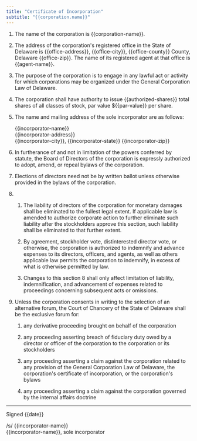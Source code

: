 ```yaml
---
title: "Certificate of Incorporation"
subtitle: "{{corporation.name}}"
---
```


1. The name of the corporation is {{corporation-name}}.

    <!--- DGCL 102(a)(1): corporation name -->

2. The address of the corporation's registered office in the State of Delaware is {{office-address}}, {{office-city}}, {{office-county}} County, Delaware {{office-zip}}. The name of its registered agent at that office is {{agent-name}}.

    <!--- DGCL 102(a)(2): address and name of registered corporate agent -->

    <!--- DGCL 131(c): street, number, city, county and postal code -->

3. The purpose of the corporation is to engage in any lawful act or activity for which corporations may be organized under the General Corporation Law of Delaware.

    <!--- DGCL 102(a)(3): address and name of registered corporate agent -->

4. The corporation shall have authority to issue {{authorized-shares}} total shares of all classes of stock, par value ${{par-value}} per share.

    <!--- DGCL 102(a)(4): the total number of shares of stock which the corporation shall have authority to issue -->

    <!--- DGCL 102(a)(4): the par value of each of such shares -->

5. The name and mailing address of the sole incorporator are as follows:

    {{incorporator-name}}  
    {{incorporator-address}}  
    {{incorporator-city}}, {{incorporator-state}} {{incorporator-zip}}
 
    <!--- DGCL 102(a)(5): name and mailing address of the incorporator or incorporators -->

6. In furtherance of and not in limitation of the powers conferred by statute, the Board of Directors of the corporation is expressly authorized to adopt, amend, or repeal bylaws of the corporation.

    <!--- DGCL 109: ... any corporation may, in its certificate of incorporation, confer the power to adopt, amend or repeal bylaws upon the directors ... -->
    
7. Elections of directors need not be by written ballot unless otherwise provided in the bylaws of the corporation.

8.  1. The liability of directors of the corporation for monetary damages shall be eliminated to the fullest legal extent. If applicable law is amended to authorize corporate action to further eliminate such liability after the stockholders approve this section, such liability shall be eliminated to that further extent.

    2. By agreement, stockholder vote, distinterested director vote, or otherwise, the corporation is authorized to indemnify and advance expenses to its directors, officers, and agents, as well as others applicable law permits the corporation to indemnify, in excess of what is otherwise permitted by law.

    3. Changes to this section 8 shall only affect limitation of liability, indemnification, and advancement of expenses related to proceedings concerning subsequent acts or omissions.

    <!--- DGCL 102(b)(7) -->

    <!--- See http://calcorporatelaw.com/2012/11/some-observations-on-indemnification-provisions-in-articles-of-incorporation/ -->

    <!--- Orrick's certificate requires indemnification. -->

    <!--- Cooley's certificate allows indemnification and advancement expenses. -->

    <!--- Fenwick's certificate does not address indemnification. -->

9. Unless the corporation consents in writing to the selection of an alternative forum, the Court of Chancery of the State of Delaware shall be the exclusive forum for:

    1. any derivative proceeding brought on behalf of the corporation

    2. any proceeding asserting breach of fiduciary duty owed by a director or officer of the corporation to the corporation or its stockholders

    3. any proceeding asserting a claim against the corporation related to any provision of the General Corporation Law of Delaware, the corporation's certificate of incorporation, or the corporation's bylaws

    4. any proceeding asserting a claim against the corporation governed by the internal affairs doctrine

    <!--- Boilermakers Local 154 Retirement Fund v. Chevron, 73 A.3d 934 (Del. Ch. 2013) --> 
    
    <!--- City of Providence v. First Citizens Bancshares, 99 A.3d 229 (Del. Ch. 2014) -->

<!--- Default Rules -->

<!--- DGCL 102(b)(5): provision limiting the duration of the corporation's existence ... otherwise ... perpetual -->

<!--- DGCL 141(a): The business and affairs of the corporation shall be managed by or under the direction of the Board of Directors, except ... certificate of incorporation ... -->

---

Signed {{date}}

/s/ {{incorporator-name}}  
{{incorporator-name}}, sole incorporator
